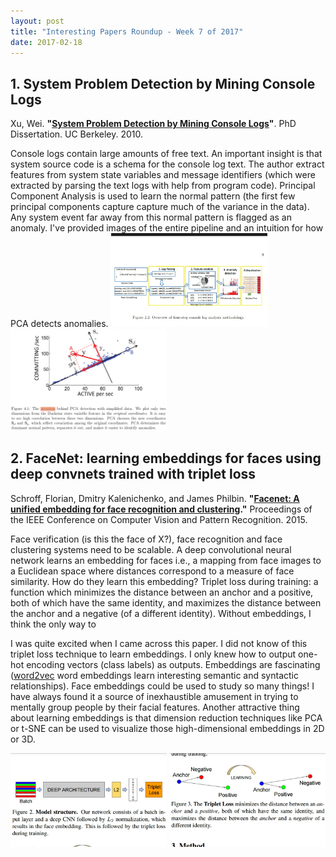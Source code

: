 ```yaml
---
layout: post
title: "Interesting Papers Roundup - Week 7 of 2017"
date: 2017-02-18
---
```

## 1. System Problem Detection by Mining Console Logs 
Xu, Wei. **"[System Problem Detection by Mining Console Logs](http://digitalassets.lib.berkeley.edu/etd/ucb/text/Xu_berkeley_0028E_10769.pdf)"**. PhD Dissertation. UC Berkeley. 2010.

Console logs contain large amounts of free text. An important insight is that system source code is a schema for the console log text. The author extract features from system state variables and message identifiers (which were extracted by parsing the text logs with help from program code). Principal Component Analysis is used to learn the normal pattern (the first few principal components capture capture much of the variance in the data). Any system event far away from this normal pattern is flagged as an anomaly. I've provided images of the entire pipeline and an intuition for how PCA detects anomalies.
<img alt="Image: 4-step console log analysis methodology" src="/assets/console-mining/methodology.jpg" width="250">
<img alt="Image: PCA intuition" src="/assets/console-mining/pca-detection-intuition.png" width="250">

## 2. FaceNet: learning embeddings for faces using deep convnets trained with triplet loss
Schroff, Florian, Dmitry Kalenichenko, and James Philbin. **"[Facenet: A unified embedding for face recognition and clustering](https://arxiv.org/abs/1503.03832)."** Proceedings of the IEEE Conference on Computer Vision and Pattern Recognition. 2015.

Face verification (is this the face of X?), face recognition and face clustering systems need to be scalable. A deep convolutional neural network learns an embedding for faces i.e., a mapping from face images to a Euclidean space where distances correspond to a measure of face similarity. How do they learn this embedding? Triplet loss during training: a function which minimizes the distance between an anchor and a positive, both of which have the same identity, and maximizes the distance between the anchor and a negative (of a different identity). Without embeddings, I think the only way to

I was quite excited when I came across this paper. I did not know of this triplet loss technique to learn embeddings. I only knew how to output one-hot encoding vectors (class labels) as outputs. Embeddings are fascinating (<a href="https://blog.acolyer.org/2016/04/21/the-amazing-power-of-word-vectors/">word2vec</a> word embeddings learn interesting semantic and syntactic relationships). Face embeddings could be used to study so many things! I have always found it a source of inexhaustible amusement in trying to mentally group people by their facial features. Another attractive thing about learning embeddings is that dimension reduction techniques like PCA or t-SNE can be used to visualize those high-dimensional embeddings in 2D or 3D.

<img alt="Image: Face embedding model architecture" src="/assets/triplet-loss/model-structure.jpg" width="250">
<img alt="Image: Triplet loss" src="/assets/triplet-loss/triplet-loss.jpg" width="250">
